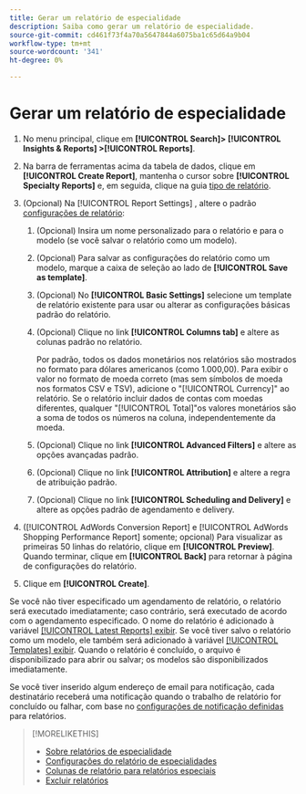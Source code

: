 ```yaml
---
title: Gerar um relatório de especialidade
description: Saiba como gerar um relatório de especialidade.
source-git-commit: cd461f73f4a70a5647844a6075ba1c65d64a9b04
workflow-type: tm+mt
source-wordcount: '341'
ht-degree: 0%

---
```


# Gerar um relatório de especialidade

1. No menu principal, clique em **[!UICONTROL Search]> [!UICONTROL Insights & Reports] >[!UICONTROL Reports]**.

1. Na barra de ferramentas acima da tabela de dados, clique em **[!UICONTROL Create Report]**, mantenha o cursor sobre **[!UICONTROL Specialty Reports]** e, em seguida, clique na guia [tipo de relatório](/help/search-social-commerce/reports/management/specialty/specialty-report-about.md).

1. (Opcional) Na [!UICONTROL Report Settings] , altere o padrão [configurações de relatório](specialty-report-settings.md):

   1. (Opcional) Insira um nome personalizado para o relatório e para o modelo (se você salvar o relatório como um modelo).

   1. (Opcional) Para salvar as configurações do relatório como um modelo, marque a caixa de seleção ao lado de **[!UICONTROL Save as template]**.

   1. (Opcional) No **[!UICONTROL Basic Settings]** selecione um template de relatório existente para usar ou alterar as configurações básicas padrão do relatório.

   1. (Opcional) Clique no link **[!UICONTROL Columns tab]** e altere as colunas padrão no relatório.

      Por padrão, todos os dados monetários nos relatórios são mostrados no formato para dólares americanos (como 1.000,00). Para exibir o valor no formato de moeda correto (mas sem símbolos de moeda nos formatos CSV e TSV), adicione o &quot;[!UICONTROL Currency]&quot; ao relatório. Se o relatório incluir dados de contas com moedas diferentes, qualquer &quot;[!UICONTROL Total]&quot;os valores monetários são a soma de todos os números na coluna, independentemente da moeda.

   1. (Opcional) Clique no link **[!UICONTROL Advanced Filters]** e altere as opções avançadas padrão.

   1. (Opcional) Clique no link **[!UICONTROL Attribution]** e altere a regra de atribuição padrão.

   1. (Opcional) Clique no link **[!UICONTROL Scheduling and Delivery]** e altere as opções padrão de agendamento e delivery.

1. ([!UICONTROL AdWords Conversion Report] e [!UICONTROL AdWords Shopping Performance Report] somente; opcional) Para visualizar as primeiras 50 linhas do relatório, clique em **[!UICONTROL Preview]**. Quando terminar, clique em **[!UICONTROL Back]** para retornar à página de configurações do relatório.

1. Clique em **[!UICONTROL Create]**.

Se você não tiver especificado um agendamento de relatório, o relatório será executado imediatamente; caso contrário, será executado de acordo com o agendamento especificado. O nome do relatório é adicionado à variável [[!UICONTROL Latest Reports] exibir](/help/search-social-commerce/reports/report-about.md). Se você tiver salvo o relatório como um modelo, ele também será adicionado à variável [[!UICONTROL Templates] exibir](/help/search-social-commerce/reports/report-about.md). Quando o relatório é concluído, o arquivo é disponibilizado para abrir ou salvar; os modelos são disponibilizados imediatamente.

Se você tiver inserido algum endereço de email para notificação, cada destinatário receberá uma notificação quando o trabalho de relatório for concluído ou falhar, com base no [configurações de notificação definidas](/help/search-social-commerce/notifications/notification-edit.md) para relatórios.

>[!MORELIKETHIS]
>
>* [Sobre relatórios de especialidade](/help/search-social-commerce/reports/management/specialty/specialty-report-about.md)
>* [Configurações do relatório de especialidades](/help/search-social-commerce/reports/management/specialty/specialty-report-settings.md)
>* [Colunas de relatório para relatórios especiais](/help/search-social-commerce/reports/management/specialty/specialty-report-columns.md)
>* [Excluir relatórios](/help/search-social-commerce/reports/management/report-delete.md)

